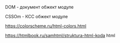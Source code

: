 

DOM - документ обжект модуле

CSSOm - КСС обжект модуле



https://colorscheme.ru/html-colors.html

https://htmlbook.ru/samhtml/struktura-html-koda html